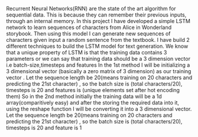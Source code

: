 Recurrent Neural Networks(RNN) are the state of the art algorithm for sequential data. This is because they can remember their previous inputs, through an internal memory.
In this project I have developed a simple LSTM network to learn sequences of characters from Alice in Wonderland storybook. 
Then using this model I can generate new sequences of characters given input a random sentence from the textbook.
I have build 2 different techniques to build the LSTM model for text generation.
We know that a unique property of LSTM is that the training data contains 3 parameters or we can say that training data should be a 3 dimension vector i.e batch-size,timesteps and features
In the 1st method I will be initializing a 3 dimensional vector (basically a zero matrix of 3 dimension) as our training vector . Let the sequence length be 20(means training on 20 characters and predicting the 21st character) , so the batch size is (total characters/20), timesteps is 20 and features is (unique elements set after hot encoding them)
So in the 2nd method initially the training data will be a 1d array(comparitively easy) and after the storing the required data into it, using the reshape function I will be converting it into a 3 dimensional vector. Let the sequence length be 20(means training on 20 characters and predicting the 21st character) , so the batch size is (total characters/20), timesteps is 20 and feature is 1
